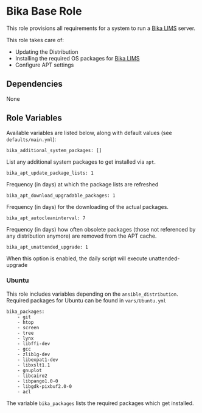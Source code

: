 # Bika Base Role #

This role provisions all requirements for a system to run a [Bika LIMS][1]
server.

This role takes care of:

- Updating the Distribution
- Installing the required OS packages for [Bika LIMS][1]
- Configure APT settings


## Dependencies ##

None


## Role Variables ##

Available variables are listed below, along with default values (see
`defaults/main.yml`):

    bika_additional_system_packages: []

List any additional system packages to get installed via `apt`.

    bika_apt_update_package_lists: 1

Frequency (in days) at which the package lists are refreshed

    bika_apt_download_upgradable_packages: 1

Frequency (in days) for the downloading of the actual packages.

    bika_apt_autocleaninterval: 7

Frequency (in days) how often obsolete packages (those not referenced by any
distribution anymore) are removed from the APT cache.

    bika_apt_unattended_upgrade: 1

When this option is enabled, the daily script will execute unattended-upgrade


### Ubuntu ###

This role includes variables depending on the `ansible_distribution`.
Required packages for Ubuntu can be found in `vars/Ubuntu.yml`

    bika_packages:
        - git
        - htop
        - screen
        - tree
        - lynx
        - libffi-dev
        - gcc
        - zlib1g-dev
        - libexpat1-dev
        - libxslt1.1
        - gnuplot
        - libcairo2
        - libpango1.0-0
        - libgdk-pixbuf2.0-0
        - acl

The variable `bika_packages` lists the required packages which get installed.

[1]: https://github.com/bikalabs/bika.lims/wiki "Bika LIMS"
[2]: https://plone.org "Plone"
